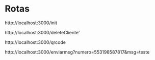 # Rotas
<!-- iniciar client venom bot-->
http://localhost:3000/init

<!-- deletar client -->
http://localhost:3000/deleteCliente'

<!-- let o qrcode por rota -->
http://localhost:3000/qrcode

<!-- enviar uma mensagem -->
http://localhost:3000/enviarmsg?numero=553198587817&msg=teste
